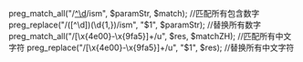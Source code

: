 preg_match_all("/[^\d](\d{1,})/ism", $paramStr, $match); //匹配所有包含数字
preg_replace("/([^\d])(\d{1,})/ism", "$1<int>", $paramStr); //替换所有数字
preg_match_all("/[\x{4e00}-\x{9fa5}]+/u", $res, $matchZH); //匹配所有中文字符
preg_replace("/[\x{4e00}-\x{9fa5}]+/u", "$1<zh>", $res); //替换所有中文字符
